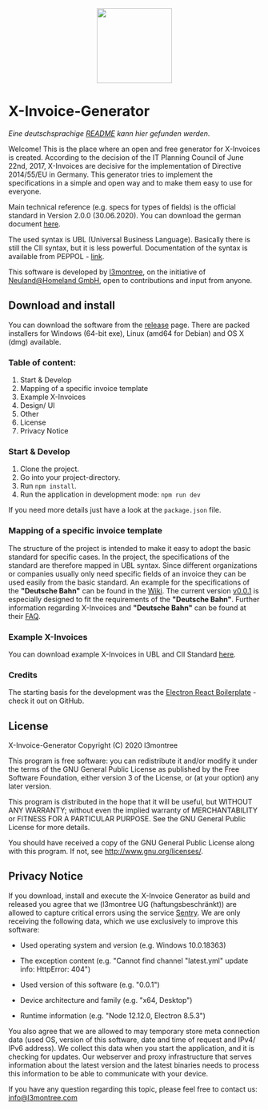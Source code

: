 <div align="center">
<a href="https://l3montree.com"><img align="center" width="150" src=https://l3montree.com/_next/image?url=https%3A%2F%2Fcms.l3montree.com%2Fuploads%2FX_Invoice_Logo_abc7b64e24.svg&w=48&q=75 /></a>
<div align="left">

# X-Invoice-Generator

_Eine deutschsprachige [README](https://gitlab.com/l3montree/x-invoice/x-invoice-generator/-/blob/master/README_DE.md) kann hier gefunden werden._

Welcome! This is the place where an open and free generator for X-Invoices is created. According to the decision of the IT Planning Council of June 22nd, 2017, X-Invoices are decisive for the implementation of Directive 2014/55/EU in Germany. This generator tries to implement the specifications in a simple and open way and to make them easy to use for everyone.

Main technical reference (e.g. specs for types of fields) is the official standard in Version 2.0.0 (30.06.2020). You can download the german document [here](https://www.xoev.de/sixcms/media.php/13/200-XRechnung-2020-06-30.pdf).

The used syntax is UBL (Universal Business Language). Basically there is still the CII syntax, but it is less powerful. Documentation of the syntax is available from PEPPOL - [link](https://docs.peppol.eu/poacc/billing/3.0/syntax/ubl-invoice/tree/).

This software is developed by [l3montree](https://l3montree.com), on the initiative of [Neuland@Homeland GmbH](https://neuland-homeland.de), open to contributions and input from anyone.

## Download and install

You can download the software from the [release](https://gitlab.com/l3montree/x-invoice/x-invoice-generator/-/releases) page. There are packed installers for Windows (64-bit exe), Linux (amd64 for Debian) and OS X (dmg) available.

### Table of content:

1. Start & Develop
2. Mapping of a specific invoice template
3. Example X-Invoices
4. Design/ UI
5. Other
6. License
7. Privacy Notice

### Start & Develop

1. Clone the project.
2. Go into your project-directory.
3. Run `npm install`.
4. Run the application in development mode: `npm run dev`

If you need more details just have a look at the `package.json` file.

### Mapping of a specific invoice template

The structure of the project is intended to make it easy to adopt the basic standard for specific cases. In the project, the specifications of the standard are therefore mapped in UBL syntax. Since different organizations or companies usually only need specific fields of an invoice they can be used easily from the basic standard. An example for the specifications of the **"Deutsche Bahn"** can be found in the [Wiki](<https://gitlab.com/l3montree/x-invoice-generator/-/wikis/documentation/specific_requirements_XInvoice/Deutsche_Bahn/Deutsche_Bahn_XInvoice_Requirements_(UBL)>). The current version [v0.0.1](https://gitlab.com/l3montree/x-invoice/x-invoice-generator/-/releases) is especially designed to fit the requirements of the **"Deutsche Bahn"**. Further information regarding X-Invoices and **"Deutsche Bahn"** can be found at their [FAQ](https://www.deutschebahn.com/de/geschaefte/lieferantenportal/informationsservice/FAQs-rund-um-das-Thema-Rechnungsstellung-5570102).

### Example X-Invoices

You can download example X-Invoices in UBL and CII Standard [here](https://basket.l3montree.com/s/BwpsnCQRTfiRckW).

### Credits

The starting basis for the development was the [Electron React Boilerplate](https://github.com/electron-react-boilerplate/electron-react-boilerplate) - check it out on GitHub.

## License

X-Invoice-Generator
Copyright (C) 2020 l3montree

This program is free software: you can redistribute it and/or modify
it under the terms of the GNU General Public License as published by
the Free Software Foundation, either version 3 of the License, or
(at your option) any later version.

This program is distributed in the hope that it will be useful,
but WITHOUT ANY WARRANTY; without even the implied warranty of
MERCHANTABILITY or FITNESS FOR A PARTICULAR PURPOSE. See the
GNU General Public License for more details.

You should have received a copy of the GNU General Public License
along with this program. If not, see <http://www.gnu.org/licenses/>.

## Privacy Notice

If you download, install and execute the X-Invoice Generator as build and released you agree that we (l3montree UG (haftungsbeschränkt)) are allowed to capture critical errors using the service [Sentry](https://sentry.io/privacy/). We are only receiving the following data, which we use exclusively to improve this software:

- Used operating system and version (e.g. Windows 10.0.18363)
- The exception content (e.g. "Cannot find channel "latest.yml" update info: HttpError: 404")

- Used version of this software (e.g. "0.0.1")
- Device architecture and family (e.g. "x64, Desktop")
- Runtime information (e.g. "Node 12.12.0, Electron 8.5.3")

You also agree that we are allowed to may temporary store meta connection data (used OS, version of this software, date and time of request and IPv4/ IPv6 address). We collect this data when you start the application, and it is checking for updates. Our webserver and proxy infrastructure that serves information about the latest version and the latest binaries needs to process this information to be able to communicate with your device.

If you have any question regarding this topic, please feel free to contact us: info@l3montree.com
